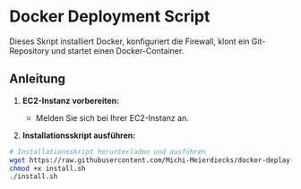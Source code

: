 # Docker Deployment Script

Dieses Skript installiert Docker, konfiguriert die Firewall, klont ein Git-Repository und startet einen Docker-Container.

## Anleitung

1. **EC2-Instanz vorbereiten:**
   - Melden Sie sich bei Ihrer EC2-Instanz an.

2. **Installationsskript ausführen:**

```sh
# Installationsskript herunterladen und ausführen
wget https://raw.githubusercontent.com/Michi-Meierdiecks/docker-deplay-puplic/main/install.sh
chmod +x install.sh
./install.sh
